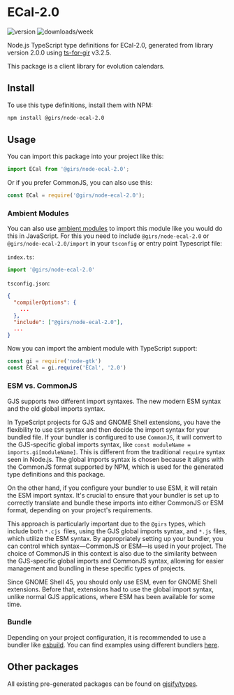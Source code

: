 
# ECal-2.0

![version](https://img.shields.io/npm/v/@girs/node-ecal-2.0)
![downloads/week](https://img.shields.io/npm/dw/@girs/node-ecal-2.0)


Node.js TypeScript type definitions for ECal-2.0, generated from library version 2.0.0 using [ts-for-gir](https://github.com/gjsify/ts-for-gir) v3.2.5.

This package is a client library for evolution calendars.

## Install

To use this type definitions, install them with NPM:
```bash
npm install @girs/node-ecal-2.0
```

## Usage

You can import this package into your project like this:
```ts
import ECal from '@girs/node-ecal-2.0';
```

Or if you prefer CommonJS, you can also use this:
```ts
const ECal = require('@girs/node-ecal-2.0');
```

### Ambient Modules

You can also use [ambient modules](https://github.com/gjsify/ts-for-gir/tree/main/packages/cli#ambient-modules) to import this module like you would do this in JavaScript.
For this you need to include `@girs/node-ecal-2.0` or `@girs/node-ecal-2.0/import` in your `tsconfig` or entry point Typescript file:

`index.ts`:
```ts
import '@girs/node-ecal-2.0'
```

`tsconfig.json`:
```json
{
  "compilerOptions": {
    ...
  },
  "include": ["@girs/node-ecal-2.0"],
  ...
}
```

Now you can import the ambient module with TypeScript support: 

```ts
const gi = require('node-gtk')
const ECal = gi.require('ECal', '2.0')
```



### ESM vs. CommonJS

GJS supports two different import syntaxes. The new modern ESM syntax and the old global imports syntax.

In TypeScript projects for GJS and GNOME Shell extensions, you have the flexibility to use `ESM` syntax and then decide the import syntax for your bundled file. If your bundler is configured to use `CommonJS`, it will convert to the GJS-specific global imports syntax, like `const moduleName = imports.gi[moduleName]`. This is different from the traditional `require` syntax seen in Node.js. The global imports syntax is chosen because it aligns with the CommonJS format supported by NPM, which is used for the generated type definitions and this package.

On the other hand, if you configure your bundler to use ESM, it will retain the ESM import syntax. It's crucial to ensure that your bundler is set up to correctly translate and bundle these imports into either CommonJS or ESM format, depending on your project's requirements.

This approach is particularly important due to the `@girs` types, which include both `*.cjs `files, using the GJS global imports syntax, and `*.js` files, which utilize the ESM syntax. By appropriately setting up your bundler, you can control which syntax—CommonJS or ESM—is used in your project. The choice of CommonJS in this context is also due to the similarity between the GJS-specific global imports and CommonJS syntax, allowing for easier management and bundling in these specific types of projects.

Since GNOME Shell 45, you should only use ESM, even for GNOME Shell extensions. Before that, extensions had to use the global import syntax, unlike normal GJS applications, where ESM has been available for some time.

### Bundle

Depending on your project configuration, it is recommended to use a bundler like [esbuild](https://esbuild.github.io/). You can find examples using different bundlers [here](https://github.com/gjsify/ts-for-gir/tree/main/examples).

## Other packages

All existing pre-generated packages can be found on [gjsify/types](https://github.com/gjsify/types).

